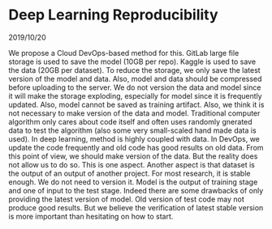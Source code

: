 # Deep Learning Reproducibility
2019/10/20

We propose a Cloud DevOps-based method for this. GitLab large file storage is used to save the model (10GB per repo). Kaggle is used to save the data (20GB per dataset). To reduce the storage, we only save the latest version of the model and data. Also, model and data should be compressed before uploading to the server. We do not version the data and model since it will make the storage exploding, especially for model since it is frequently updated. Also, model cannot be saved as training artifact. Also, we think it is not necessary to make version of the data and model. Traditional computer algorithm only cares about code itself and often uses randomly gnerated data to test the algorithm (also some very small-scaled hand made data is used). In deep learning, method is highly coupled with data. In DevOps, we update the code frequently and old code has good results on old data. From this point of view, we should make version of the data. But the reality does not allow us to do so. This is one aspect. Another aspect is that dataset is the output of an output of another project. For most research, it is stable enough. We do not need to version it. Model is the output of training stage and one of input to the test stage. Indeed there are some drawbacks of only providing the latest version of model. Old version of test code may not produce good results. But we believe the verification of latest stable version is more important than hesitating on how to start.